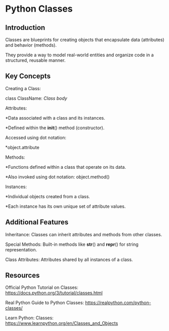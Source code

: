 
# Python Classes

## Introduction

Classes are blueprints for creating objects that encapsulate data (attributes) and behavior (methods).

They provide a way to model real-world entities and organize code in a structured, reusable manner.
## Key Concepts

Creating a Class:

class ClassName:
*Class body*

Attributes:

  *Data associated with a class and its instances.

  *Defined within the __init__() method (constructor).

Accessed using dot notation: 
  
  *object.attribute

Methods:

  *Functions defined within a class that operate on its data.

  *Also invoked using dot notation: object.method()

Instances:

  *Individual objects created from a class.

  *Each instance has its own unique set of attribute values.
## Additional Features

Inheritance: Classes can inherit attributes and methods from other classes.

Special Methods: Built-in methods like __str__() and __repr__() for string representation.

Class Attributes: Attributes shared by all instances of a class.
## Resources

Official Python Tutorial on Classes: https://docs.python.org/3/tutorial/classes.html

Real Python Guide to Python Classes: https://realpython.com/python-classes/

Learn Python: Classes: https://www.learnpython.org/en/Classes_and_Objects
